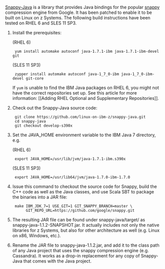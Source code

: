 [Snappy-Java](https://github.com/xerial/snappy-java) is a library that provides Java bindings for the popular [snappy](http://code.google.com/p/snappy/) compression engine from Google. It has been patched to enable it to be built on Linux on z Systems. The following build instructions have been tested on RHEL 6 and SLES 11 SP3.

1. Install the prerequisites:

    (RHEL 6)

		yum install automake autoconf java-1.7.1-ibm java-1.7.1-ibm-devel git

    (SLES 11 SP3)

		zypper install automake autoconf java-1_7_0-ibm java-1_7_0-ibm-devel git-core

   If `yum` is unable to find the IBM Java packages on RHEL 6, you might not have the correct repositories set up. See this article for more information: [[Adding RHEL Optional and Supplementary Repositories]].

2. Check out the Snappy-Java source code:

        git clone https://github.com/linux-on-ibm-z/snappy-java.git
        cd snappy-java
        git checkout develop-s390x

3. Set the JAVA_HOME environment variable to the IBM Java 7 directory, e.g.

    (RHEL 6)

        export JAVA_HOME=/usr/lib/jvm/java-1.7.1-ibm.s390x

    (SLES 11 SP3)

        export JAVA_HOME=/usr/lib64/jvm/java-1.7.0-ibm-1.7.0

4. Issue this command to checkout the source code for Snappy, build the C++ code as well as the Java classes, and use Scala SBT to package the binaries into a JAR file:

        make IBM_JDK_7=1 USE_GIT=1 GIT_SNAPPY_BRANCH=master \
             GIT_REPO_URL=https://github.com/google/snappy.git

5. The resulting JAR file can be found under snappy-java/target/ as snappy-java-1.1.2-SNAPSHOT.jar. It actually includes not only the native libraries for z Systems, but also for other architecture as well (e.g. Linux on x86, Windows, etc.).

6. Rename the JAR file to snappy-java-1.1.2.jar, and add it to the class path of any Java project that uses the snappy compression engine (e.g. Cassandra). It works as a drop-in replacement for any copy of Snappy-Java that comes with the Java project.